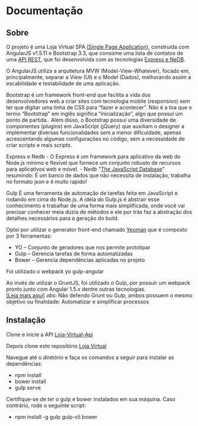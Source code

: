 # Documentação

## Sobre 

O projeto é uma Loja Virtual SPA [(Single Page Application)](https://www.portalgsti.com.br/2017/08/single-page-application-spa.html), construída com AngularJS v1.5.11 e Bootstrap 3.3,  que consome uma lista de contatos de uma [API REST](https://pt.stackoverflow.com/questions/45783/o-que-%C3%A9-rest-e-restful), que foi desenvolvida com as tecnologias [Express e NeDB](https://www.google.com.br/url?sa=t&rct=j&q=&esrc=s&source=web&cd=2&cad=rja&uact=8&ved=0ahUKEwjohZnX9MbWAhUFKiYKHSh3DuUQFggzMAE&url=https%3A%2F%2Fwww.npmjs.com%2Fpackage%2Fexpress-nedb-rest&usg=AFQjCNHq3NZjZSmFPpM_PtosGLMeoU0zeA).

O AngularJS utiliza a arquitetura MVW (Model-View-Whatever), focado em, principalmente, separar a View (UI) e o Model (Dados), melhorando assim a escabilidade e testabilidade de uma aplicação.


Bootstrap é um framework front-end que facilita a vida dos desenvolvedores web a criar sites com tecnologia mobile (responsivo) sem ter que digitar uma linha de CSS para “fazer e acontecer”. Não é a toa que o termo “Bootstrap” em inglês significa “inicialização”, algo que possui um ponto de partida..
Além disso, o Bootstrap possui uma diversidade de componentes (plugins) em JavaScript (jQuery) que auxiliam o designer a implementar diversas funcionalidades sem a menor dificuldade, apenas acrescentando algumas configurações no código, sem a necessidade de criar scripts e mais scripts.


Express e Nedb
    -  O Express é um framework para aplicativo da web do Node.js mínimo e flexível que fornece um conjunto robusto de recursos para aplicativos web e móvel.
    - Nedb "[The JavaScript Database](https://github.com/louischatriot/nedb)" resumindo: É um banco de dados que não necessita de instalação, trabalha no formato json e é muito rapido! 


Gulp 
É uma ferramenta de automação de tarefas feita em JavaScript e rodando em cima do Node.js. A idéia do Gulp.js é abstrair esse conhecimento e trabalhar de uma forma mais simplificada, onde você vai precisar conhecer meia dúzia de métodos e ele por trás faz a abstração dos detalhes necessários para a geração do build.


Optei por utilizar o generator front-end chamado [Yeoman](http://yeoman.io) que é composto por 3 ferramentas:

*   YO – Conjunto de geradores que nos permite prototipar
*   Gulp – Gerencia tarefas de forma automatizadas
*   Bower – Gerencia dependências aplicadas no projeto

Foi utilizado o webpack yo gulp-angular


Ao invés de utilizar o GruntJS, foi utilizado o Gulp, por possuir um webpack pronto junto com Angular 1.5.x dentre outras tecnologias.  
[[Leia mais aqui]](https://www.google.com.br/url?sa=t&rct=j&q=&esrc=s&source=web&cd=1&cad=rja&uact=8&ved=0ahUKEwjE2eC0nMjWAhVIi5AKHUmNDb0QFggqMAA&url=https%3A%2F%2Fgithub.com%2FSwiip%2Fgenerator-gulp-angular&usg=AFQjCNE0dt6R935EfRHM6QYGif948Jn4kg)
*obs*: Não defendo Grunt ou Gulp, ambos possuem o mesmo objetivo ou finalidade: Automatizar e simplificar processos

## Instalação

Clone e inicie a API [Loja-Virtual-Api](https://github.com/MarcusGabriel/loja-virtual-api)

Depois clone este repositório  [Loja Virtual](https://github.com/MarcusGabriel/loja-virtual)

Navegue até o diretório e faça os comandos a seguir para instalar as dependências:

*   npm install
*   bower install
*   gulp serve

Certifique-se de ter o gulp e bower instalados em sua máquina. Caso contrário, rode o seguinte script:

*   npm install -g gulp gulp-cli bower


